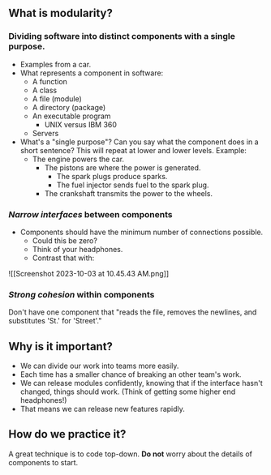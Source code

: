 
## What is modularity?
### Dividing software into distinct components with a single purpose.
* Examples from a car.
* What represents a component in software:
	* A function
	* A class
	* A file (module)
	* A directory (package)
	* An executable program
		* UNIX versus IBM 360
	* Servers
* What's a "single purpose"? Can you say what the component does in a short sentence? This will repeat at lower and lower levels. Example:
	* The engine powers the car.
		* The pistons are where the power is generated.
			* The spark plugs produce sparks.
			* The fuel injector sends fuel to the spark plug.
		* The crankshaft transmits the power to the wheels.


### *Narrow interfaces* between components

* Components should have the minimum number of connections possible.
	* Could this be zero?
	* Think of your headphones.
	* Contrast that with:

![[Screenshot 2023-10-03 at 10.45.43 AM.png]]
### *Strong cohesion* within components

Don't have one component that "reads the file, removes the newlines, and substitutes 'St.' for 'Street'."

##  Why is it important?

* We can divide our work into teams more easily.
* Each time has a smaller chance of breaking an other team's work.
* We can release modules confidently, knowing that if the interface hasn't changed, things should work. (Think of getting some higher end headphones!)
* That means we can release new features rapidly.

## How do we practice it?

A great technique is to code top-down. **Do not** worry about the details of components to start.

